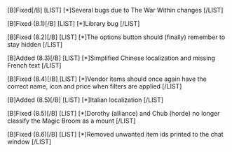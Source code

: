 [B]Fixed[/B]
[LIST]
[*]Several bugs due to The War Within changes
[/LIST]

[B]Fixed (8.1)[/B]
[LIST]
[*]Library bug
[/LIST]

[B]Fixed (8.2)[/B]
[LIST]
[*]The options button should (finally) remember to stay hidden
[/LIST]

[B]Added (8.3)[/B]
[LIST]
[*]Simplified Chinese localization and missing French text
[/LIST]

[B]Fixed (8.4)[/B]
[LIST]
[*]Vendor items should once again have the correct name, icon and price when filters are applied
[/LIST]

[B]Added (8.5)[/B]
[LIST]
[*]Italian localization
[/LIST]

[B]Fixed (8.5)[/B]
[LIST]
[*]Dorothy (alliance) and Chub (horde) no longer classify the Magic Broom as a mount
[/LIST]

[B]Fixed (8.6)[/B]
[LIST]
[*]Removed unwanted item ids printed to the chat window
[/LIST]
